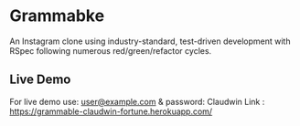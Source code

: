 # Grammabke

An Instagram clone using industry-standard, test-driven development with RSpec following numerous red/green/refactor cycles.

## Live Demo
For live demo use:   user@example.com & password: Claudwin
Link : https://grammable-claudwin-fortune.herokuapp.com/
